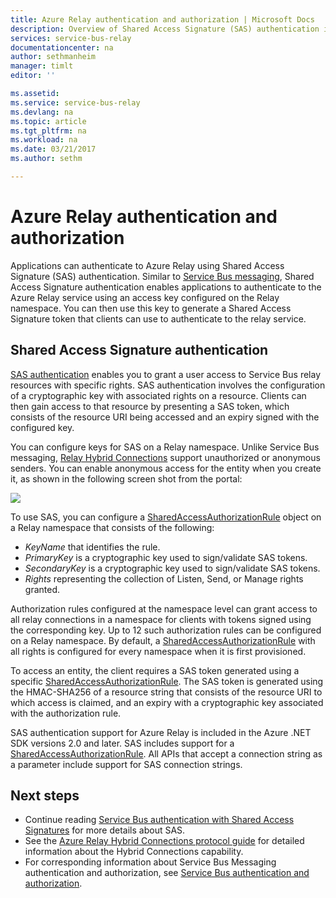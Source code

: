 ```yaml
---
title: Azure Relay authentication and authorization | Microsoft Docs
description: Overview of Shared Access Signature (SAS) authentication in Azure Relay
services: service-bus-relay
documentationcenter: na
author: sethmanheim
manager: timlt
editor: ''

ms.assetid: 
ms.service: service-bus-relay
ms.devlang: na
ms.topic: article
ms.tgt_pltfrm: na
ms.workload: na
ms.date: 03/21/2017
ms.author: sethm

---
```

# Azure Relay authentication and authorization
Applications can authenticate to Azure Relay using Shared Access Signature (SAS) authentication. Similar to [Service Bus messaging](../service-bus-messaging/service-bus-authentication-and-authorization.md), Shared Access Signature authentication enables applications to authenticate to the Azure Relay service using an access key configured on the Relay namespace. You can then use this key to generate a Shared Access Signature token that clients can use to authenticate to the relay service.

## Shared Access Signature authentication
[SAS authentication](../service-bus-messaging/service-bus-sas.md) enables you to grant a user access to Service Bus relay resources with specific rights. SAS authentication involves the configuration of a cryptographic key with associated rights on a resource. Clients can then gain access to that resource by presenting a SAS token, which consists of the resource URI being accessed and an expiry signed with the configured key.

You can configure keys for SAS on a Relay namespace. Unlike Service Bus messaging, [Relay Hybrid Connections](relay-hybrid-connections-protocol.md) support unauthorized or anonymous senders. You can enable anonymous access for the entity when you create it, as shown in the following screen shot from the portal:

![][0]

To use SAS, you can configure a [SharedAccessAuthorizationRule](/dotnet/api/microsoft.servicebus.messaging.sharedaccessauthorizationrule) object on a Relay namespace that consists of the following:

* *KeyName* that identifies the rule.
* *PrimaryKey* is a cryptographic key used to sign/validate SAS tokens.
* *SecondaryKey* is a cryptographic key used to sign/validate SAS tokens.
* *Rights* representing the collection of Listen, Send, or Manage rights granted.

Authorization rules configured at the namespace level can grant access to all relay connections in a namespace for clients with tokens signed using the corresponding key. Up to 12 such authorization rules can be configured on a Relay namespace. By default, a [SharedAccessAuthorizationRule](/dotnet/api/microsoft.servicebus.messaging.sharedaccessauthorizationrule) with all rights is configured for every namespace when it is first provisioned.

To access an entity, the client requires a SAS token generated using a specific [SharedAccessAuthorizationRule](/dotnet/api/microsoft.servicebus.messaging.sharedaccessauthorizationrule). The SAS token is generated using the HMAC-SHA256 of a resource string that consists of the resource URI to which access is claimed, and an expiry with a cryptographic key associated with the authorization rule.

SAS authentication support for Azure Relay is included in the Azure .NET SDK versions 2.0 and later. SAS includes support for a [SharedAccessAuthorizationRule](/dotnet/api/microsoft.servicebus.messaging.sharedaccessauthorizationrule). All APIs that accept a connection string as a parameter include support for SAS connection strings.

## Next steps
- Continue reading [Service Bus authentication with Shared Access Signatures](../service-bus-messaging/service-bus-sas.md) for more details about SAS.
- See the [Azure Relay Hybrid Connections protocol guide](relay-hybrid-connections-protocol.md) for detailed information about the Hybrid Connections capability.
- For corresponding information about Service Bus Messaging authentication and authorization, see [Service Bus authentication and authorization](../service-bus-messaging/service-bus-authentication-and-authorization.md). 

[0]: ./media/relay-authentication-and-authorization/hcanon.png